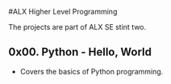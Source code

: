 #ALX Higher Level Programming

The projects are part of ALX SE stint two.

## 0x00. Python - Hello, World

* Covers the basics of Python programming.

